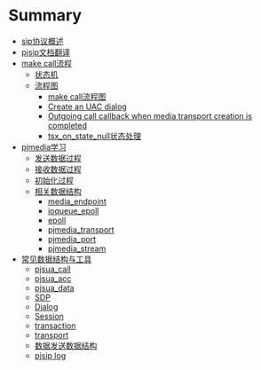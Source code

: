 # Summary

- [sip协议概述](./SIP.md)
- [pjsip文档翻译](./pjsip_doc.md)
- [make call流程]()
    - [状态机](./State.md)
    - [流程图]()
        - [make call流程图](html/make_call.html)
        - [Create an UAC dialog](html/pjsip_dlg_create_uac.html)
        - [Outgoing call callback when media transport creation is completed](html/on_make_call_med_tp_complete.html)
        - [tsx_on_state_null状态处理](html/tsx_on_state_null.html)
- [pjmedia学习]()
    - [发送数据过程](./发送数据全流程.md)
    - [接收数据过程](./接收数据全流程.md)
    - [初始化过程](./全流程思考.md)
    - [相关数据结构]()
        - [media_endpoint](./pjmedia.md)
        - [ioqueue_epoll](./ioqueue_epoll.md)
        - [epoll](./epoll学习.md)
        - [pjmedia_transport](pjmedia_transport.md)
        - [pjmedia_port](./Port.md)
        - [pjmedia_stream](./Stream.md)
- [常见数据结构与工具]()
    - [pjsua_call](./pjsua_call.md)
    - [pjsua_acc](./pjsua_acc.md)
    - [pjsua_data](./pjsua_data.md)
    - [SDP](./SDP.md)
    - [Dialog](./Dialog.md)
    - [Session](./Session.md)
    - [transaction](./transaction.md)
    - [transport](./transport.md)
    - [数据发送数据结构](./sendData.md)
    - [pjsip log](./PJSIP_log.md)
